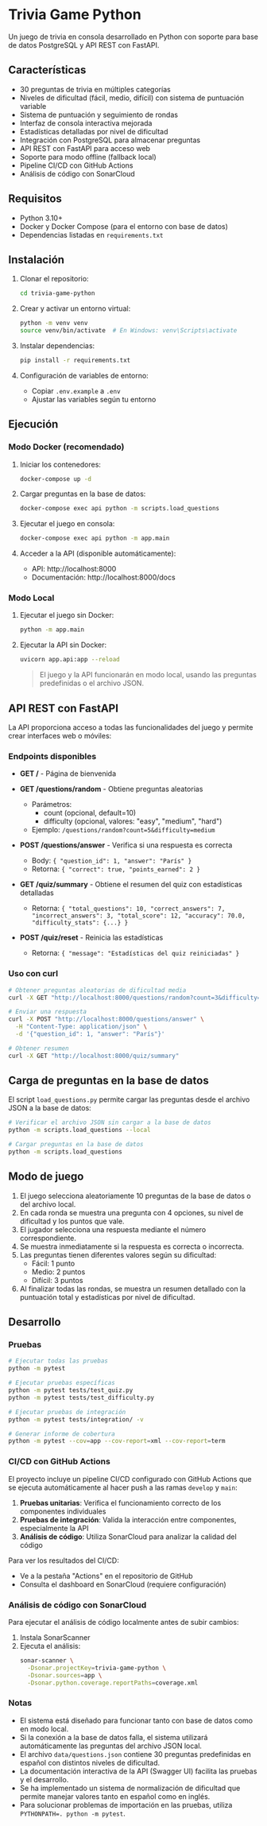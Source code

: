 # Trivia Game Python

Un juego de trivia en consola desarrollado en Python con soporte para base de datos PostgreSQL y API REST con FastAPI.

## Características

- 30 preguntas de trivia en múltiples categorías
- Niveles de dificultad (fácil, medio, difícil) con sistema de puntuación variable
- Sistema de puntuación y seguimiento de rondas
- Interfaz de consola interactiva mejorada
- Estadísticas detalladas por nivel de dificultad
- Integración con PostgreSQL para almacenar preguntas
- API REST con FastAPI para acceso web
- Soporte para modo offline (fallback local)
- Pipeline CI/CD con GitHub Actions
- Análisis de código con SonarCloud

## Requisitos

- Python 3.10+
- Docker y Docker Compose (para el entorno con base de datos)
- Dependencias listadas en `requirements.txt`

## Instalación

1. Clonar el repositorio:
   ```bash
   cd trivia-game-python
   ```

2. Crear y activar un entorno virtual:
   ```bash
   python -m venv venv
   source venv/bin/activate  # En Windows: venv\Scripts\activate
   ```

3. Instalar dependencias:
   ```bash
   pip install -r requirements.txt
   ```

4. Configuración de variables de entorno:
   - Copiar `.env.example` a `.env`
   - Ajustar las variables según tu entorno

## Ejecución

### Modo Docker (recomendado)

1. Iniciar los contenedores:
   ```bash
   docker-compose up -d
   ```

2. Cargar preguntas en la base de datos:
   ```bash
   docker-compose exec api python -m scripts.load_questions
   ```

3. Ejecutar el juego en consola:
   ```bash
   docker-compose exec api python -m app.main
   ```

4. Acceder a la API (disponible automáticamente):
   - API: http://localhost:8000
   - Documentación: http://localhost:8000/docs

### Modo Local

1. Ejecutar el juego sin Docker:
   ```bash
   python -m app.main
   ```

2. Ejecutar la API sin Docker:
   ```bash
   uvicorn app.api:app --reload
   ```

   > El juego y la API funcionarán en modo local, usando las preguntas predefinidas o el archivo JSON.

## API REST con FastAPI

La API proporciona acceso a todas las funcionalidades del juego y permite crear interfaces web o móviles:

### Endpoints disponibles

- **GET /** - Página de bienvenida
- **GET /questions/random** - Obtiene preguntas aleatorias
  - Parámetros: 
    - count (opcional, default=10)
    - difficulty (opcional, valores: "easy", "medium", "hard")
  - Ejemplo: `/questions/random?count=5&difficulty=medium`
  
- **POST /questions/answer** - Verifica si una respuesta es correcta
  - Body: `{ "question_id": 1, "answer": "París" }`
  - Retorna: `{ "correct": true, "points_earned": 2 }`
  
- **GET /quiz/summary** - Obtiene el resumen del quiz con estadísticas detalladas
  - Retorna: `{ "total_questions": 10, "correct_answers": 7, "incorrect_answers": 3, "total_score": 12, "accuracy": 70.0, "difficulty_stats": {...} }`
  
- **POST /quiz/reset** - Reinicia las estadísticas
  - Retorna: `{ "message": "Estadísticas del quiz reiniciadas" }`

### Uso con curl

```bash
# Obtener preguntas aleatorias de dificultad media
curl -X GET "http://localhost:8000/questions/random?count=3&difficulty=medium"

# Enviar una respuesta
curl -X POST "http://localhost:8000/questions/answer" \
  -H "Content-Type: application/json" \
  -d '{"question_id": 1, "answer": "París"}'

# Obtener resumen
curl -X GET "http://localhost:8000/quiz/summary"
```

## Carga de preguntas en la base de datos

El script `load_questions.py` permite cargar las preguntas desde el archivo JSON a la base de datos:

```bash
# Verificar el archivo JSON sin cargar a la base de datos
python -m scripts.load_questions --local

# Cargar preguntas en la base de datos
python -m scripts.load_questions
```

## Modo de juego

1. El juego selecciona aleatoriamente 10 preguntas de la base de datos o del archivo local.
2. En cada ronda se muestra una pregunta con 4 opciones, su nivel de dificultad y los puntos que vale.
3. El jugador selecciona una respuesta mediante el número correspondiente.
4. Se muestra inmediatamente si la respuesta es correcta o incorrecta.
5. Las preguntas tienen diferentes valores según su dificultad:
   - Fácil: 1 punto
   - Medio: 2 puntos
   - Difícil: 3 puntos
6. Al finalizar todas las rondas, se muestra un resumen detallado con la puntuación total y estadísticas por nivel de dificultad.

## Desarrollo

### Pruebas

```bash
# Ejecutar todas las pruebas
python -m pytest

# Ejecutar pruebas específicas
python -m pytest tests/test_quiz.py
python -m pytest tests/test_difficulty.py

# Ejecutar pruebas de integración
python -m pytest tests/integration/ -v

# Generar informe de cobertura
python -m pytest --cov=app --cov-report=xml --cov-report=term
```

### CI/CD con GitHub Actions

El proyecto incluye un pipeline CI/CD configurado con GitHub Actions que se ejecuta automáticamente al hacer push a las ramas `develop` y `main`:

1. **Pruebas unitarias**: Verifica el funcionamiento correcto de los componentes individuales
2. **Pruebas de integración**: Valida la interacción entre componentes, especialmente la API
3. **Análisis de código**: Utiliza SonarCloud para analizar la calidad del código

Para ver los resultados del CI/CD:
- Ve a la pestaña "Actions" en el repositorio de GitHub
- Consulta el dashboard en SonarCloud (requiere configuración)

### Análisis de código con SonarCloud

Para ejecutar el análisis de código localmente antes de subir cambios:

1. Instala SonarScanner
2. Ejecuta el análisis:
   ```bash
   sonar-scanner \
     -Dsonar.projectKey=trivia-game-python \
     -Dsonar.sources=app \
     -Dsonar.python.coverage.reportPaths=coverage.xml
   ```

### Notas 

- El sistema está diseñado para funcionar tanto con base de datos como en modo local.
- Si la conexión a la base de datos falla, el sistema utilizará automáticamente las preguntas del archivo JSON local.
- El archivo `data/questions.json` contiene 30 preguntas predefinidas en español con distintos niveles de dificultad.
- La documentación interactiva de la API (Swagger UI) facilita las pruebas y el desarrollo.
- Se ha implementado un sistema de normalización de dificultad que permite manejar valores tanto en español como en inglés.
- Para solucionar problemas de importación en las pruebas, utiliza `PYTHONPATH=. python -m pytest`.
